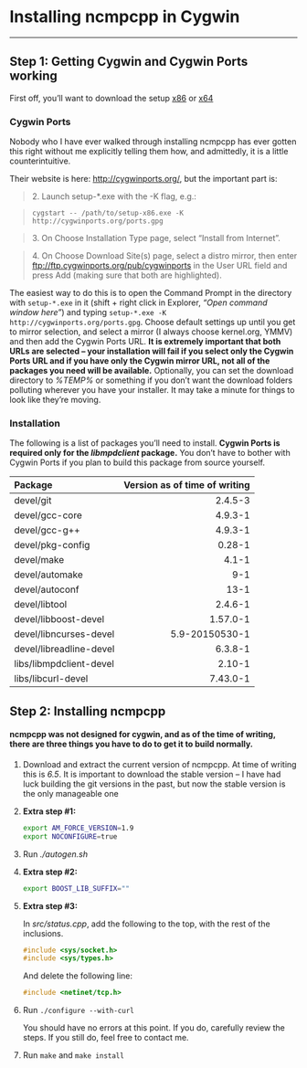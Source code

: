 # Installing ncmpcpp in Cygwin

* * *

## Step 1: Getting Cygwin and Cygwin Ports working

First off, you’ll want to download the setup [x86](https://cygwin.com/setup-x86.exe) or [x64](https://cygwin.com/setup-x86_64.exe)

### Cygwin Ports

Nobody who I have ever walked through installing ncmpcpp has ever gotten this right without me explicitly telling them how, and admittedly, it is a little counterintuitive.

Their website is here: http://cygwinports.org/, but the important part is:

> 2\. Launch setup-\*.exe with the -K flag, e.g.:

>    `cygstart -- /path/to/setup-x86.exe -K http://cygwinports.org/ports.gpg`

> 3\. On Choose Installation Type page, select “Install from Internet”.

> 4\. On Choose Download Site(s) page, select a distro mirror, then enter ftp://ftp.cygwinports.org/pub/cygwinports in the User URL field and press Add (making sure that both are highlighted).

The easiest way to do this is to open the Command Prompt in the directory with `setup-*.exe` in it (shift + right click in Explorer, *“Open command window here”*) and typing `setup-*.exe -K http://cygwinports.org/ports.gpg`. Choose default settings up until you get to mirror selection, and select a mirror (I always choose kernel.org, YMMV) and then add the Cygwin Ports URL. **It is extremely important that both URLs are selected – your installation will fail if you select only the Cygwin Ports URL and if you have only the Cygwin mirror URL, not all of the packages you need will be available.** Optionally, you can set the download directory to *%TEMP%* or something if you don’t want the download folders polluting wherever you have your installer. It may take a minute for things to look like they’re moving.

### Installation

The following is a list of packages you’ll need to install. **Cygwin Ports is required only for the *libmpdclient* package.** You don’t have to bother with Cygwin Ports if you plan to build this package from source yourself.

|  Package                     |  Version as of time of writing   |
| :--------------------------- | -------------------------------: |
|  devel/git                   |  2.4.5-3                         |
|  devel/gcc-core              |  4.9.3-1                         |
|  devel/gcc-g++               |  4.9.3-1                         |
|  devel/pkg-config            |  0.28-1                          |
|  devel/make                  |  4.1-1                           |
|  devel/automake              |  9-1                             |
|  devel/autoconf              |  13-1                            |
|  devel/libtool               |  2.4.6-1                         |
|  devel/libboost-devel        |  1.57.0-1                        |
|  devel/libncurses-devel      |  5.9-20150530-1                  |
|  devel/libreadline-devel     |  6.3.8-1                         |
|  libs/libmpdclient-devel     |  2.10-1                          |
|  libs/libcurl-devel          |  7.43.0-1                        |

## Step 2: Installing ncmpcpp

#### ncmpcpp was not designed for cygwin, and as of the time of writing, there are three things you have to do to get it to build normally.

1. Download and extract the current version of ncmpcpp. At time of writing this is *6.5*. It is important to download the stable version – I have had luck building the git versions in the past, but now the stable version is the only manageable one
2. **Extra step #1:**

    ```sh
    export AM_FORCE_VERSION=1.9
    export NOCONFIGURE=true
    ```

3. Run *./autogen.sh*

4. **Extra step #2:**

    ```sh
    export BOOST_LIB_SUFFIX=""
    ```

5.  **Extra step #3:**

    In *src/status.cpp*, add the following to the top, with the rest of the inclusions.
    ```c++
    #include <sys/socket.h>
    #include <sys/types.h>
    ```
    And delete the following line:

    ```c++
    #include <netinet/tcp.h>
    ```

6. Run `./configure --with-curl`

    You should have no errors at this point. If you do, carefully review the steps. If you still do, feel free to contact me.


7. Run `make` and `make install`
